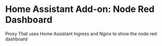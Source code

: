 # Home Assistant Add-on: Node Red Dashboard

Proxy That uses Home Assistant Ingress and Nginx to show the node red dashboard